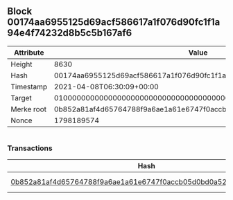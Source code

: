 ## Block 00174aa6955125d69acf586617a1f076d90fc1f1a94e4f74232d8b5c5b167af6

Attribute | Value
--- | ---
Height | 8630
Hash | 00174aa6955125d69acf586617a1f076d90fc1f1a94e4f74232d8b5c5b167af6
Timestamp | 2021-04-08T06:30:09+00:00
Target | 0100000000000000000000000000000000000000000000000000000000000000
Merke root | 0b852a81af4d65764788f9a6ae1a61e6747f0accb05d0bd0a52c466210ec0cbe
Nonce | 1798189574

```

```

### Transactions

Hash | Amount
--- | ---
[0b852a81af4d65764788f9a6ae1a61e6747f0accb05d0bd0a52c466210ec0cbe](0b852a81af4d65764788f9a6ae1a61e6747f0accb05d0bd0a52c466210ec0cbe.md) | 10.00000000 SKEPTI 
